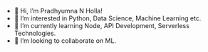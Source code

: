 - 👋 Hi, I’m Pradhyumna N Holla!
- 👀 I’m interested in Python, Data Science, Machine Learning etc.
- 🌱 I’m currently learning Node, API Development, Serverless Technologies.
- 💞️ I’m looking to collaborate on ML.

<!---
PradHolla/PradHolla is a ✨ special ✨ repository because its `README.md` (this file) appears on your GitHub profile.
You can click the Preview link to take a look at your changes.
--->
